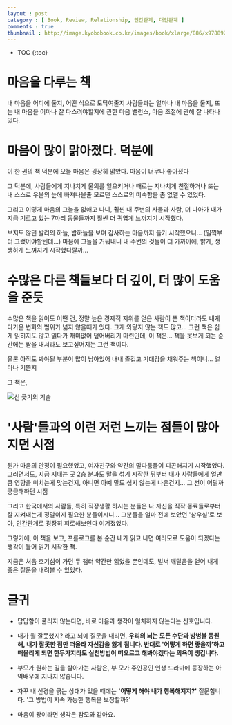 ```yaml
---
layout : post
category : [ Book, Review, Relationship, 인간관계, 대인관계 ]
comments : true
thumbnail : http://image.kyobobook.co.kr/images/book/xlarge/886/x9788925563886.jpg
---
```


* TOC
{:toc}



# 마음을 다루는 책
내 마음을 어디에 둘지, 어떤 식으로 토닥여줄지
사람들과는 얼마나 내 마음을 둘지,
또는 내 마음을 어마나 잘 다스려야할지에 관한
마음 밸런스, 마음 조절에 관해 잘 나타나있다.

# 마음이 많이 맑아졌다. 덕분에
이 한 권의 책 덕분에 오늘 마음은 굉장히 맑았다.
마음이 너무나 좋아졌다

그 덕분에,
사람들에게 지나치게 물의를 일으키거나
때로는 지나치게 친절하거나
또는 내 스스로 우울의 늪에 빠져나올줄 모르던
스스로의 미숙함을 좀 없앨 수 있었다.

그리고 이렇게 마음의 그늘을 없애고 나니,
훨씬 내 주변의 사물과
사람, 더 나아가 내가 지금 기르고 있는 7마리 동물들까지
훨씬 더 귀엽게 느껴지기 시작했다.

보지도 않던 발리의 하늘, 밤하늘을 보며
감사하는 마음까지 들기 시작했으니...
(일찍부터 그랬어야할텐데...)
마음에 그늘을 거둬내니
내 주변의 것들이 더 가까이에, 밝게, 생생하게 느껴지기 시작했다랄까...

# 수많은 다른 책들보다 더 깊이, 더 많이 도움을 준듯

수많은 책을 읽어도
어떤 건, 정말 높은 경제적 지위를 얻은 사람이 쓴 책이더라도
내게 다가온 변화의 범위가 넓지 않을때가 있다.
크게 와닿지 않는 책도 많고...
그런 책은 쉽게 읽히지도 않고
읽다가 재미없어 덮어버리기 마련인데,
이 책은... 책을 못보게 되는 순간에는
짬을 내서라도 보고싶어지는 그런 책이다.

물론 아직도 봐야될 부분이 많이 남아있어
내내 즐겁고 기대감을 채워주는 책이니...
얼마나 기쁜지




그 책은,

![선 긋기의 기술](http://image.kyobobook.co.kr/images/book/xlarge/886/x9788925563886.jpg)

# '사람'들과의 이런 저런 느끼는 점들이 많아지던 시점

뭔가 마음의 안정이 필요했었고,
여자친구와 약간의 말다툼들이 피곤해지기 시작했었다.
그러면서도, 지금 지내는 곳 2층 분과도 말을 섞기 시작한 뒤부터
내가 사람들에게 얼만큼 영향을 미치는게 맞는건지,
아니면 아예 말도 섞지 않는게 나은건지... 그 선이 어딜까 궁금해하던 시점

그리고 한국에서의 사람들, 특히 직장생활 하시는 분들은
나 자신을 직작 동료들로부터 잘 지켜내는게 정말이지 필요한 분들이시니...
그분들을 얼마 전에 보았던
'삼우실'로 보아, 인간관계로 굉장히 피로해보인다 여겨졌었다.


그렇기에, 이 책을 보고,
프롤로그를 본 순간 내가 읽고 나면
여러모로 도움이 되겠다는 생각이 들어 읽기 시작한 책.

지금은 처음 호기심이 가던 두 챕터 
약간만 읽었을 뿐인데도,
벌써 깨달음을 얻어 내게 좋은 질문을 내려볼 수 있었다.




# 글귀 

- 답답함이 풀리지 않는다면, 바로 마음과 생각이 일치하지 않는다는 신호입니다.
- 내가 뭘 잘못했지? 라고 뇌에 질문을 내리면, **우리의 뇌는 모든 수단과 방벙블 동원해, 내가 잘못한 점만 떠올라 자신감을 잃게 됩니다. 반대로 '어떻게 하면 좋을까'하고 떠올리게 되면 한두가지라도 실천방법이 떠오르고 해봐야겠다는 의욕이 생깁니다.**
- 부모가 원하는 길을 살아가는 사람은, 부 모가 주인공인 인생 드라마에 등장하는 아역배우에 지나지 않습니다.
- 자꾸 내 신경을 긁는 상대가 있을 때에는 **'어떻게 해야 내가 행복해지지?'** 질문합니다. '그 방법이 지속 가능한 행복을 보장할까?'

- 마음이 왕이라면 생각은 참모와 같아요.